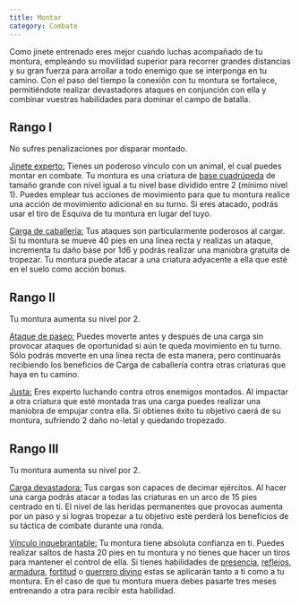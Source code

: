 ```yaml
---
title: Montar
category: Combate
---
```


Como jinete entrenado eres mejor cuando luchas acompañado de tu montura, empleando su movilidad superior para recorrer grandes distancias y su gran fuerza para arrollar a todo enemigo que se interponga en tu camino. Con el paso del tiempo la conexión con tu montura se fortalece, permitiéndote realizar devastadores ataques en conjunción con ella y combinar vuestras habilidades para dominar el campo de batalla.

## Rango I

No sufres penalizaciones por disparar montado.

<u>Jinete experto:</u> Tienes un poderoso vínculo con un animal, el cual puedes montar en combate. Tu montura es una criatura de [base cuadrúpeda](https://raldamain.com/rules/Reglas%20adicionales/crear%20criaturas.html#formas-base) de tamaño grande con nivel igual a tu nivel base dividido entre 2 (mínimo nivel 1). Puedes emplear tus acciones de movimiento para que tu montura realice una acción de movimiento adicional en su turno. Si eres atacado, podrás usar el tiro de Esquiva de tu montura en lugar del tuyo.

<u>Carga de caballería:</u> Tus ataques son particularmente poderosos al cargar. Si tu montura se mueve 40 pies en una línea recta y realizas un ataque, incrementa tu daño base por 1d6 y podrás realizar una maniobra gratuita de tropezar. Tu montura puede atacar a una criatura adyacente a ella que esté en el suelo como acción bonus. 

## Rango II

Tu montura aumenta su nivel por 2.

<u>Ataque de paseo:</u> Puedes moverte antes y después de una carga sin provocar ataques de oportunidad si aún te queda movimiento en tu turno. Sólo podrás moverte en una línea recta de esta manera, pero continuarás recibiendo los beneficios de Carga de caballería contra otras criaturas que haya en tu camino.

<u>Justa:</u> Eres experto luchando contra otros enemigos montados. Al impactar a otra criatura que esté montada tras una carga puedes realizar una maniobra de empujar contra ella. Si obtienes éxito tu objetivo caerá de su montura, sufriendo 2 daño no-letal y quedando tropezado.

## Rango III

Tu montura aumenta su nivel por 2.

<u>Carga devastadora:</u> Tus cargas son capaces de decimar ejércitos. Al hacer una carga podrás atacar a todas las criaturas en un arco de 15 pies centrado en ti. El nivel de las heridas permanentes que provocas aumenta por un paso y si logras tropezar a tu objetivo este perderá los beneficios de su táctica de combate durante una ronda.

<u>Vínculo inquebrantable:</u> Tu montura tiene absoluta confianza en ti. Puedes realizar saltos de hasta 20 pies en tu montura y no tienes que hacer un tiros para mantener el control de ella. Si tienes habilidades de [presencia](https://raldamain.com/rules/Rangos/Social/presencia.html), [reflejos](https://raldamain.com/rules/Rangos/Combate/reflejos.html), [armadura](https://raldamain.com/rules/Rangos/Combate/armaduras.html), [fortitud](https://raldamain.com/rules/Rangos/Combate/fortitud.html) o [guerrero divino](https://raldamain.com/rules/Rangos/Religi%C3%B3n/guerrero%20divino.html) estas se aplicarán tanto a ti como a tu montura. En el caso de que tu montura muera debes pasarte tres meses entrenando a otra para recibir esta habilidad.

